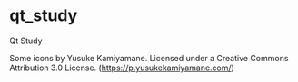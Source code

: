 # qt_study
Qt Study


Some icons by Yusuke Kamiyamane. Licensed under a Creative Commons Attribution 3.0 License. (https://p.yusukekamiyamane.com/)